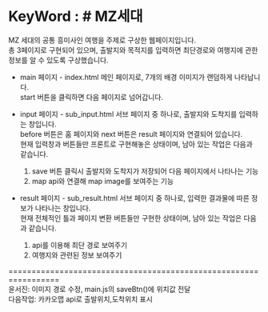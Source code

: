 # KeyWord : # MZ세대
MZ 세대의 공통 흥미사인 여행을 주제로 구상한 웹페이지입니다.<br>
총 3페이지로 구현되어 있으며, 출발지와 목적지를 입력하면 최단경로와 여행지에 관한 정보를 알 수 있도록 구상했습니다.<br>

- main 페이지 - index.html
메인 페이지로, 7개의 배경 이미지가 랜덤하게 나타납니다.<br>
start 버튼을 클릭하면 다음 페이지로 넘어갑니다.<br>

- input 페이지 - sub_input.html
서브 페이지 중 하나로, 출발지와 도착지를 입력하는 창입니다.<br>
before 버튼은 홈 페이지와 next 버튼은 result 페이지와 연결되어 있습니다.<br>
현재 입력창과 버튼들만 프론트로 구현해놓은 상태이며, 남아 있는 작업은 다음과 같습니다.
  1. save 버튼 클릭시 출발지와 도착지가 저장되어 다음 페이지에서 나타나는 기능
  2. map api와 연결해 map image를 보여주는 기능

- result 페이지 - sub_result.html
서브 페이지 중 하나로, 입력한 결과물에 따른 정보가 나타나는 창입니다.<br>
현재 전체적인 틀과 페이지 변환 버튼들만 구현한 상태이며, 남아 있는 작업은 다음과 같습니다.
  1. api를 이용해 최단 경로 보여주기
  2. 여행지와 관련된 정보 보여주기

=================================================================<br>
윤서진: 이미지 경로 수정, main.js의 saveBtn()에 위치값 전달<br>
다음작업: 카카오맵 api로 출발위치,도착위치 표시 <br>
